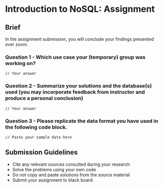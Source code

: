 # Introduction to NoSQL: Assignment

## Brief

In the assignment submission, you will conclude your findings presented over zoom.

### Question 1 - Which use case your (temporary) group was working on?

```
// Your answer
```

### Question 2 - Summarize your solutions and the database(s) used (you may incorporate feedback from instructor and produce a personal conclusion)

```
// Your answer
```

### Question 3 - Please replicate the data format you have used in the following code block.

```
// Paste your sample data here
```

## Submission Guidelines

- Cite any relevant sources consulted during your research
- Solve the problems using your own code
- Do not copy and paste solutions from the source material
- Submit your assignment to black board.
